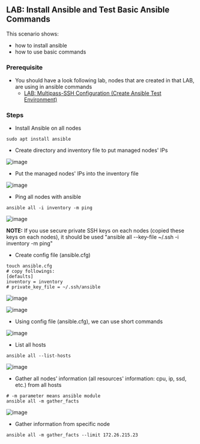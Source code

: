 ## LAB: Install Ansible and Test Basic Ansible Commands

This scenario shows:
- how to install ansible
- how to use basic commands

### Prerequisite

- You should have a look following lab, nodes that are created in that LAB, are using in ansible commands
  - [LAB: Multipass-SSH Configuration (Create Ansible Test Environment)](https://github.com/omerbsezer/Fast-Ansible/blob/main/Multipass-SSH-Configuration.md)

### Steps

- Install Ansible on all nodes

``` 
sudo apt install ansible
``` 

- Create directory and inventory file to put managed nodes' IPs

![image](https://user-images.githubusercontent.com/10358317/201087999-7bbb7f0b-acdf-475a-b8c8-cf0f689bc29b.png)

- Put the managed nodes' IPs into the inventory file

![image](https://user-images.githubusercontent.com/10358317/201088310-e7859682-dc0d-46f5-bac4-ba553e38be90.png)

- Ping all nodes with ansible

``` 
ansible all -i inventory -m ping
``` 

![image](https://user-images.githubusercontent.com/10358317/201089266-84c032d5-7647-45ec-b44a-0323cf7f6274.png)

**NOTE:** If you use secure private SSH keys on each nodes (copied these keys on each nodes), it should be used "ansible all --key-file ~/.ssh -i inventory -m ping" 

- Create config file (ansible.cfg)

``` 
touch ansible.cfg
# copy followings:
[defaults]
inventory = inventory
# private_key_file = ~/.ssh/ansible
``` 

![image](https://user-images.githubusercontent.com/10358317/201090216-084d1328-88fc-462f-b307-d95c8d8b752d.png)

![image](https://user-images.githubusercontent.com/10358317/201090391-67057ecd-68a9-4aa6-af33-af5fcd099840.png)

- Using config file (ansible.cfg), we can use short commands

![image](https://user-images.githubusercontent.com/10358317/201090690-752feb31-9b42-42df-a89f-63e3092b4a32.png)

- List all hosts

```
ansible all --list-hosts
``` 
![image](https://user-images.githubusercontent.com/10358317/201090920-d5d2a294-698a-4e62-89e7-7df3f1d1834d.png)

- Gather all nodes' information (all resources' information: cpu, ip, ssd, etc.) from all hosts

```
# -m parameter means ansible module
ansible all -m gather_facts
``` 

![image](https://user-images.githubusercontent.com/10358317/201091229-60ab2618-ba53-4460-96f8-7c69a4a9c6b1.png)

- Gather information from specific node 

```
ansible all -m gather_facts --limit 172.26.215.23
```


